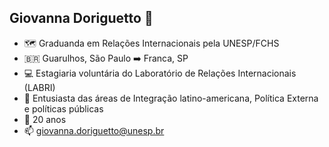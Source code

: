 ## Giovanna Doriguetto 👋

- 🗺️ Graduanda em Relações Internacionais pela UNESP/FCHS
- 🇧🇷 Guarulhos, São Paulo ➡️ Franca, SP
- 💻 Estagiaria voluntária do Laboratório de Relações Internacionais (LABRI)
- 📰 Entusiasta das áreas de Integração latino-americana, Política Externa e políticas públicas
- 📎 20 anos
- 📫 giovanna.doriguetto@unesp.br
